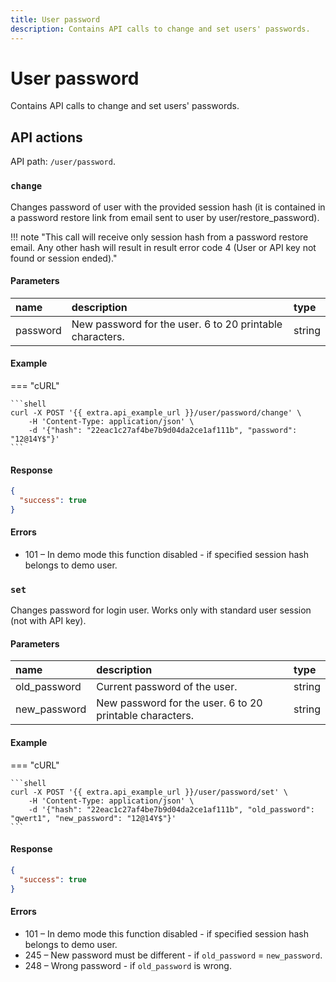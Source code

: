 ```yaml
---
title: User password
description: Contains API calls to change and set users' passwords.
---
```


# User password

Contains API calls to change and set users' passwords.



## API actions

API path: `/user/password`.

### `change`

Changes password of user with the provided session hash (it is contained in a password restore link from email sent to
 user by user/restore_password).

!!! note "This call will receive only session hash from a password restore email. Any other hash will result in result  error code 4 (User or API key not found or session ended)."

#### Parameters

| name     | description                                              | type   |
|:---------|:---------------------------------------------------------|:-------|
| password | New password for the user. 6 to 20 printable characters. | string |

#### Example

=== "cURL"

    ```shell
    curl -X POST '{{ extra.api_example_url }}/user/password/change' \
        -H 'Content-Type: application/json' \
        -d '{"hash": "22eac1c27af4be7b9d04da2ce1af111b", "password": "12@14Y$"}'
    ```

#### Response

```json
{
  "success": true
}
```

#### Errors

* 101 – In demo mode this function disabled - if specified session hash belongs to demo user.


### `set`

Changes password for login user.
Works only with standard user session (not with API key).

#### Parameters

| name         | description                                              | type   |
|:-------------|:---------------------------------------------------------|:-------|
| old_password | Current password of the user.                            | string |
| new_password | New password for the user. 6 to 20 printable characters. | string |

#### Example

=== "cURL"

    ```shell
    curl -X POST '{{ extra.api_example_url }}/user/password/set' \
        -H 'Content-Type: application/json' \
        -d '{"hash": "22eac1c27af4be7b9d04da2ce1af111b", "old_password": "qwert1", "new_password": "12@14Y$"}'
    ```

#### Response

```json
{
  "success": true
}
```

#### Errors

* 101 – In demo mode this function disabled - if specified session hash belongs to demo user.
* 245 – New password must be different - if `old_password` = `new_password`.
* 248 – Wrong password - if `old_password` is wrong.
